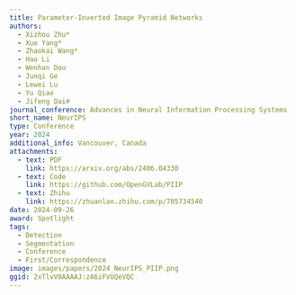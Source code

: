 ```yaml
---
title: Parameter-Inverted Image Pyramid Networks
authors:
  - Xizhou Zhu*
  - Xue Yang*
  - Zhaokai Wang*
  - Hao Li
  - Wenhan Dou
  - Junqi Ge
  - Lewei Lu
  - Yu Qiao
  - Jifeng Dai#
journal_conference: Advances in Neural Information Processing Systems
short_name: NeurIPS
type: Conference
year: 2024
additional_info: Vancouver, Canada
attachments:
  - text: PDF
    link: https://arxiv.org/abs/2406.04330
  - text: Code
    link: https://github.com/OpenGVLab/PIIP
  - text: Zhihu
    link: https://zhuanlan.zhihu.com/p/705734540
date: 2024-09-26
award: Spotlight
tags:
  - Detection
  - Segmentation
  - Conference
  - First/Correspondence
image: images/papers/2024_NeurIPS_PIIP.png
ggid: 2xTlvV0AAAAJ:zA6iFVUQeVQC
---
```

